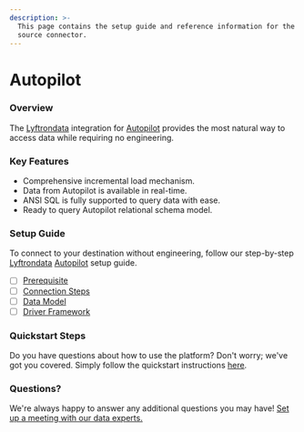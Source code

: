```yaml
---
description: >-
  This page contains the setup guide and reference information for the Autopilot
  source connector.
---
```


# Autopilot

### Overview

The [Lyftrondata](https://www.lyftrondata.com/) integration for [Autopilot](None/) provides the most natural way to access data while requiring no engineering.

### Key Features

* Comprehensive incremental load mechanism.
* Data from Autopilot is available in real-time.
* ANSI SQL is fully supported to query data with ease.
* Ready to query Autopilot relational schema model.

### Setup Guide

To connect to your destination without engineering, follow our step-by-step [Lyftrondata](https://www.lyftrondata.com/) [Autopilot](None/) setup guide.

* [ ] [Prerequisite](prerequisite.md)
* [ ] [Connection Steps](connection-steps.md)
* [ ] [Data Model](data-model/erd.md)
* [ ] [Driver Framework](driver-framework/)

### Quickstart Steps

Do you have questions about how to use the platform? Don't worry; we've got you covered. Simply follow the quickstart instructions [here](../../).

### Questions? <a href="#questions" id="questions"></a>

We're always happy to answer any additional questions you may have! [Set up a meeting with our data experts.](https://www.lyftrondata.com/book-a-meeting/)
